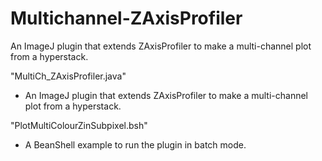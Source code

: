 # Multichannel-ZAxisProfiler
An ImageJ plugin that extends ZAxisProfiler to make a multi-channel plot from a hyperstack.


"MultiCh_ZAxisProfiler.java"

 - An ImageJ plugin that extends ZAxisProfiler to make a multi-channel plot from a hyperstack.
 
 
"PlotMultiColourZinSubpixel.bsh"

 - A BeanShell example to run the plugin in batch mode.
